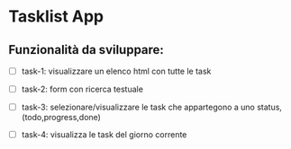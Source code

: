 # Tasklist App

## Funzionalità da sviluppare:

- [ ] task-1: visualizzare un elenco html con tutte le task 
- [ ] task-2: form con ricerca testuale
- [ ] task-3: selezionare/visualizzare le task che appartegono a uno status, (todo,progress,done)
- [ ] task-4: visualizza le task del giorno corrente

